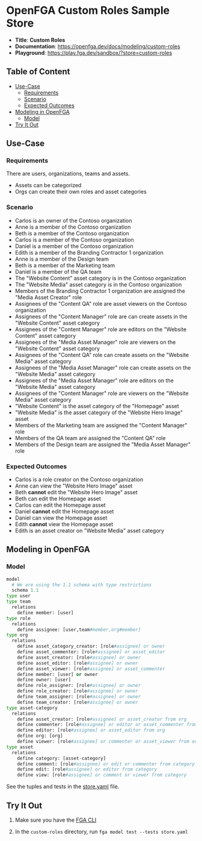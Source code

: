 # OpenFGA Custom Roles Sample Store

* **Title**: **Custom Roles** 
* **Documentation**: https://openfga.dev/docs/modeling/custom-roles
* **Playground**: https://play.fga.dev/sandbox/?store=custom-roles

## Table of Content
- [Use-Case](#use-case)
  - [Requirements](#requirements)
  - [Scenario](#scenario)
  - [Expected Outcomes](#expected-outcomes)
- [Modeling in OpenFGA](#modeling-in-openfga)
  - [Model](#model)
- [Try It Out](#try-it-out)

## Use-Case

### Requirements

There are users, organizations, teams and assets.

- Assets can be categorized
- Orgs can create their own roles and asset categories

### Scenario

- Carlos is an owner of the Contoso organization
- Anne is a member of the Contoso organization
- Beth is a member of the Contoso organization
- Carlos is a member of the Contoso organization
- Daniel is a member of the Contoso organization
- Edith is a member of the Branding Contractor 1 organization
- Anne is a member of the Design team
- Beth is a member of the Marketing team
- Daniel is a member of the QA team
- The "Website Content" asset category is in the Contoso organization
- The "Website Media" asset category is in the Contoso organization
- Members of the Branding Contractor 1 organization are assigned the "Media Asset Creator" role
- Assignees of the "Content QA" role are asset viewers on the Contoso organization
- Assignees of the "Content Manager" role are can create assets in the "Website Content" asset category
- Assignees of the "Content Manager" role are editors on the "Website Content" asset category
- Assignees of the "Media Asset Manager" role are viewers on the "Website Content" asset category
- Assignees of the "Content QA" role can create assets on the "Website Media" asset category
- Assignees of the "Media Asset Manager" role can create assets on the "Website Media" asset category
- Assignees of the "Media Asset Manager" role are editors on the "Website Media" asset category
- Assignees of the "Content Manager" role are viewers on the "Website Media" asset category
- "Website Content" is the asset category of the "Homepage" asset
- "Website Media" is the asset category of the "Website Hero Image" asset
- Members of the Marketing team are assigned the "Content Manager" role
- Members of the QA team are assigned the "Content QA" role
- Members of the Design team are assigned the "Media Asset Manager" role

### Expected Outcomes

- Carlos is a role creator on the Contoso organization
- Anne can view the "Website Hero Image" asset
- Beth **cannot** edit the "Website Hero Image" asset
- Beth can edit the Homepage asset
- Carlos can edit the Homepage asset
- Daniel **cannot** edit the Homepage asset
- Daniel can view the Homepage asset
- Edith **cannot** view the Homepage asset
- Edith is an asset creator on "Website Media" asset category

## Modeling in OpenFGA

### Model
```python
model
  # We are using the 1.1 schema with type restrictions
  schema 1.1
type user
type team
  relations
    define member: [user]
type role
  relations
    define assignee: [user,team#member,org#member]
type org
  relations
    define asset_category_creator: [role#assignee] or owner
    define asset_commenter: [role#assignee] or asset_editor
    define asset_creator: [role#assignee] or owner
    define asset_editor: [role#assignee] or owner
    define asset_viewer: [role#assignee] or asset_commenter
    define member: [user] or owner
    define owner: [user]
    define role_assigner: [role#assignee] or owner
    define role_creator: [role#assignee] or owner
    define team_assigner: [role#assignee] or owner
    define team_creator: [role#assignee] or owner
type asset-category
  relations
    define asset_creator: [role#assignee] or asset_creator from org
    define commenter: [role#assignee] or editor or asset_commenter from org
    define editor: [role#assignee] or asset_editor from org
    define org: [org]
    define viewer: [role#assignee] or commenter or asset_viewer from org
type asset
  relations
    define category: [asset-category]
    define comment: [role#assignee] or edit or commenter from category
    define edit: [role#assignee] or editor from category
    define view: [role#assignee] or comment or viewer from category
```

See the tuples and tests in the [store.yaml](./store.yaml) file.

## Try It Out

1. Make sure you have the [FGA CLI](https://github.com/openfga/cli/?tab=readme-ov-file#installation)

2. In the `custom-roles` directory, run `fga model test --tests store.yaml`
